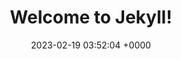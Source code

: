 ---
layout: 3dtest17
permalink: /index2.html
title:  "Welcome to Jekyll!"
date:   2023-02-19 03:52:04 +0000
categories: jekyll update
---